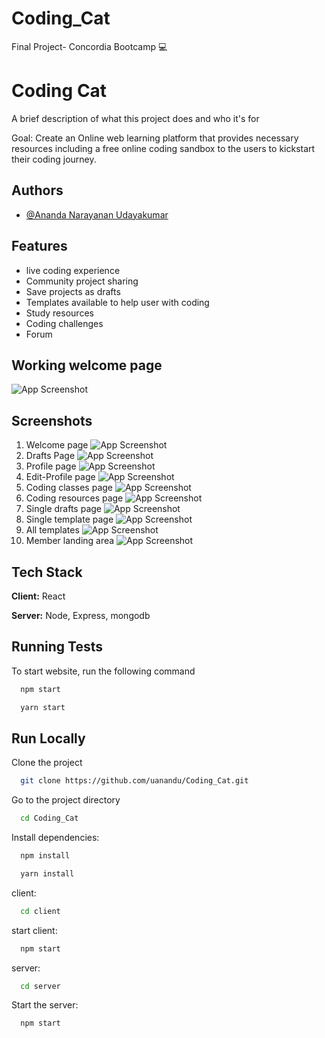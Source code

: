 # Coding_Cat
Final Project- Concordia Bootcamp 💻


# Coding Cat

A brief description of what this project does and who it's for

Goal: Create an Online web learning platform that provides necessary resources including a free online coding sandbox to the users to kickstart their coding journey.


## Authors

- [@Ananda Narayanan Udayakumar](https://www.github.com/uanandu)


## Features

- live coding experience
- Community project sharing
- Save projects as drafts 
- Templates available to help user with coding
- Study resources
- Coding challenges
- Forum


## Working welcome page

![App Screenshot](https://cdn.discordapp.com/attachments/978673047772991548/1008758286109130803/readme-site.gif)

## Screenshots

1) Welcome page
![App Screenshot](https://cdn.discordapp.com/attachments/978673047772991548/1008759700797542490/welcome.png)
2) Drafts Page
![App Screenshot](https://cdn.discordapp.com/attachments/978673047772991548/1008759701271478312/drafts.png)
3) Profile page
![App Screenshot](https://cdn.discordapp.com/attachments/978673047772991548/1008759713514651668/profile.png)
4) Edit-Profile page
![App Screenshot](https://cdn.discordapp.com/attachments/978673047772991548/1008759713825034302/edit_profile.png)
5) Coding classes page
![App Screenshot](https://cdn.discordapp.com/attachments/978673047772991548/1008759714202538165/coding_classes.png)
5) Coding resources page
![App Screenshot](https://cdn.discordapp.com/attachments/978673047772991548/1008759714571628584/coding_resources.png)
6) Single drafts page
![App Screenshot](https://cdn.discordapp.com/attachments/978673047772991548/1008759714991054958/single_draft.png)
7) Single template page
![App Screenshot](https://cdn.discordapp.com/attachments/978673047772991548/1008759715330785411/single_template.png)
8) All templates
![App Screenshot](https://cdn.discordapp.com/attachments/978673047772991548/1008759715834109983/templates.png)
9) Member landing area
![App Screenshot](https://cdn.discordapp.com/attachments/978673047772991548/1008759716303876106/member_area.png)


## Tech Stack

**Client:** React

**Server:** Node, Express, mongodb


## Running Tests

To start website, run the following command

```bash
  npm start
```

```bash
  yarn start
```

## Run Locally

Clone the project

```bash
  git clone https://github.com/uanandu/Coding_Cat.git
```

Go to the project directory

```bash
  cd Coding_Cat
```

Install dependencies:

```bash
  npm install
```
```bash
  yarn install
```

client:

```bash
  cd client
```

start client:

```bash
  npm start
```

server:

```bash
  cd server
```

Start the server:

```bash
  npm start
```



